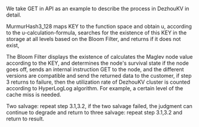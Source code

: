 We take GET in API as an example to describe the process in DezhouKV in detail.

MurmurHash3_128 maps KEY to the function space and obtain u, according to the u-calculation-formula,
searches for the existence of this KEY in the storage at all levels based on the Bloom Filter, and returns if it does not exist, 

The Bloom Filter displays the existence of calculates the Maglev node value according to the KEY, and determines the node's survival state if the node goes off, sends an internal instruction GET to the node, and the different versions are compatible and send the returned data to the customer, if step 3 returns to failure, then the utilization rate of DezhouKV cluster is counted according to HyperLogLog algorithm. For example, a certain level of the cache miss is needed.

Two salvage: repeat step 3.1,3.2, if the two salvage failed, the judgment can continue to degrade and return to three salvage: repeat step 3.1,3.2 and return to result.

